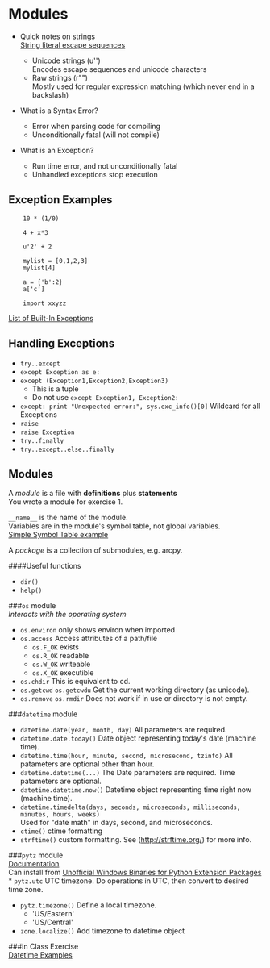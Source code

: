 Modules
==========

* Quick notes on strings  
[String literal escape sequences](http://docs.python.org/2/reference/lexical_analysis.html#string-literals)  
  - Unicode strings (u'')  
    Encodes escape sequences and unicode characters  
  - Raw strings (r"")  
    Mostly used for regular expression matching (which never end in a backslash)  

* What is a Syntax Error?  
  - Error when parsing code for compiling  
  - Unconditionally fatal (will not compile)  
* What is an Exception?  
  - Run time error, and not unconditionally fatal  
  - Unhandled exceptions stop execution  

## Exception Examples  
```
	10 * (1/0)

	4 + x*3

	u'2' + 2

	mylist = [0,1,2,3]
	mylist[4]

	a = {'b':2}
	a['c']
	
	import xxyzz
```
[List of Built-In Exceptions](http://docs.python.org/2/library/exceptions.html#bltin-exceptions)  
  
## Handling Exceptions  
* ```try..except```  
* ```except Exception as e:```  
* ```except (Exception1,Exception2,Exception3)```   
  - This is a tuple  
  - Do not use ```except Exception1, Exception2:```  
* ```except: print "Unexpected error:", sys.exc_info()[0]``` Wildcard for all Exceptions  
* ```raise```  
*	```raise Exception```  
* ```try..finally```  
* ```try..except..else..finally```  

## Modules  
A *module* is a file with **definitions** plus **statements**  
You wrote a module for exercise 1.  

```__name__``` is the name of the module.  
Variables are in the module's symbol table, not global variables.  
[Simple Symbol Table example](https://github.com/WUSTL-GIS-Programming-spring-2014/class_four/blob/master/modulesymboltables.py)  

A *package* is a collection of submodules, e.g. arcpy.  

####Useful functions
* ```dir()```  
*	```help()```  

###```os``` module  
*Interacts with the operating system*  
* ```os.environ``` only shows environ when imported  
* ```os.access``` Access attributes of a path/file  
  - ```os.F_OK``` exists  
  - ```os.R_OK``` readable  
  - ```os.W_OK``` writeable  
  - ```os.X_OK``` executible  
* ```os.chdir``` This is equivalent to cd.  
* ```os.getcwd``` ```os.getcwdu``` Get the current working directory (as unicode).  
* ```os.remove``` ```os.rmdir``` Does not work if in use or directory is not empty.  

###```datetime``` module  
* ```datetime.date(year, month, day)``` All parameters are required.  
* ```datetime.date.today()``` Date object representing today's date (machine time).  
* ```datetime.time(hour, minute, second, microsecond, tzinfo)``` All patameters are optional other than hour.
* ```datetime.datetime(...)``` The Date parameters are required. Time patameters are optional.  
* ```datetime.datetime.now()```  Datetime object representing time right now (machine time).  
* ```datetime.timedelta(days, seconds, microseconds, milliseconds, minutes, hours, weeks)```  
Used for "date math" in days, second, and microseconds.  
* ```ctime()``` ctime formatting  
* ```strftime()``` custom formatting. See (http://strftime.org/) for more info.  

###```pytz``` module  
[Documentation](https://pypi.python.org/pypi/pytz/)  
Can install from [Unofficial Windows Binaries for Python Extension Packages](http://www.lfd.uci.edu/~gohlke/pythonlibs/) * ```pytz.utc``` UTC timezone. Do operations in UTC, then convert to desired time zone.  
* ```pytz.timezone()``` Define a local timezone.  
  - 'US/Eastern'  
  - 'US/Central'  
* ```zone.localize()``` Add timezone to datetime object  
	
###In Class Exercise  
[Datetime Examples](https://github.com/WUSTL-GIS-Programming-spring-2014/class_four/blob/master/dtexamples.py)  

